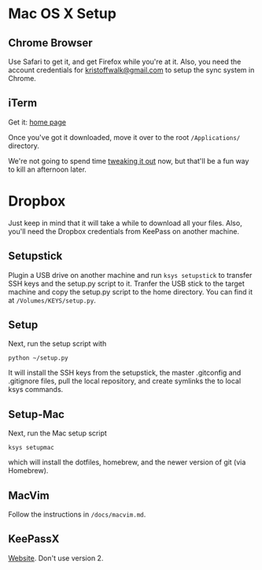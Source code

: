 Mac OS X Setup
==============

## Chrome Browser
Use Safari to get it, and get Firefox while you're at it. Also, you need the
account credentials for kristoffwalk@gmail.com to setup the sync system in
Chrome.

## iTerm
Get it: [home page](http://www.iterm2.com/)

Once you've got it downloaded, move it over to the root `/Applications/`
directory.

We're not going to spend time
[tweaking it out](http://www.iterm2.com/#/section/features)
now, but that'll be a fun way to kill an afternoon later.

# Dropbox
Just keep in mind that it will take a while to download all your files.  Also,
you'll need the Dropbox credentials from KeePass on another machine.

## Setupstick
Plugin a USB drive on another machine and run `ksys setupstick` to transfer SSH
keys and the setup.py script to it. Tranfer the USB stick to the target machine
and copy the setup.py script to the home directory. You can find it at
`/Volumes/KEYS/setup.py`.

## Setup
Next, run the setup script with

	python ~/setup.py

It will install the SSH keys from the setupstick, the master .gitconfig and
.gitignore files, pull the local repository, and create symlinks the to local
ksys commands.

## Setup-Mac
Next, run the Mac setup script

	ksys setupmac

which will install the dotfiles, homebrew, and the newer version of git (via
Homebrew).

## MacVim
Follow the instructions in `/docs/macvim.md`.

## KeePassX
[Website](http://www.keepassx.org). Don't use version 2.
